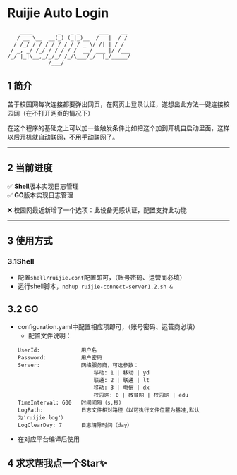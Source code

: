 # Ruijie Auto Login
```
    ____        _   _ _      ___    __ 
   / __ \__  __(_) (_|_)__  /   |  / / 
  / /_/ / / / / / / / / _ \/ /| | / /  
 / _, _/ /_/ / / / / /  __/ ___ |/ /___
/_/ |_|\__,_/_/_/ /_/\___/_/  |_/_____/
             /___/                     
```


## 1 简介
苦于校园网每次连接都要弹出网页，在网页上登录认证，遂想出此方法一键连接校园网（在不打开网页的情况下）

在这个程序的基础之上可以加一些触发条件比如把这个加到开机自启动里面，这样以后开机就自动联网，不用手动联网了。
<hr>


## 2 当前进度

✅ **Shell**版本实现日志管理  
✅ **GO**版本实现日志管理

❌ 校园网最近新增了一个选项：此设备无感认证，配置支持此功能

<hr/>

## 3 使用方式

### 3.1Shell
- 配置`shell/ruijie.conf`配置即可，（账号密码、运营商必填）
- 运行shell脚本，`nohup ruijie-connect-server1.2.sh &`

## 3.2 GO
- configuration.yaml中配置相应项即可，（账号密码、运营商必填）
    - 配置文件说明：
    ```
    UserId:             用户名
    Password:           用户密码
    Server:             网络服务商，可选参数：
                            移动: 1 | 移动 | yd
                            联通: 2 | 联通 | lt
                            移动: 3 | 电信 | dx
                            校园网: 0 | 教育网 | 校园网 | edu
    TimeInterval: 600   时间间隔（s,秒）
    LogPath:            日志文件相对路径（以可执行文件位置为基准,默认为'ruijie.log'）
    LogClearDay: 7      日志清除时间（day）
    ```
- 在对应平台编译后使用

## 4 求求帮我点一个Star✨

